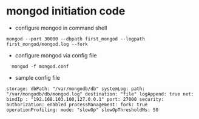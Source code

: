 # mongod initiation code

  * configure mongod in command shell

  ``mongod --port 30000 --dbpath first_mongod --logpath first_mongod/mongod.log --fork``

  * configure mongod via config file  

  ``  mongod -f mongod.conf``

  * sample config file

  ``
  storage:
    dbPath: "/var/mongodb/db"
  systemLog:
    path: "/var/mongodb/db/mongod.log"
    destination: "file"
    logAppend: true
  net:
    bindIp : "192.168.103.100,127.0.0.1"
    port: 27000
  security:
    authorization: enabled
  processManagement:
    fork: true
  operationProfiling:
    mode: "slowOp"
    slowOpThresholdMs: 50
  ``

